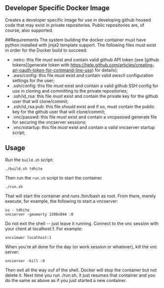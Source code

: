 Developer Specific Docker Image
-------------------------------
Creates a developer specific image for use in developing github housed code
that may exist in private repositories. Public repositories are, of course,
also supported.

##Requirements
The system building the docker container must have python installed with jinja2
template support. The following files must exist in order for the Docker build
to succeed:

* .netrc: this file *must* exist and contain valid github API token (see [github tokens](generate token with https://help.github.com/articles/creating-an-oauth-token-for-command-line-use) for details);
* .aws/config: this file *must* exist and contain valid *awscli* configuration settings for the user;
* .ssh/config: this file *must* exist and contain a valid github SSH config for use in cloning and committing to the private repositories;
* .ssh/id_rsa: this file *must* exist and contain the private key for the github user that will clone/commit;
* .ssh/id_rsa.pub: this file *should* exist and if so, must contain the public key for the github user that will clone/commit;
* .vnc/passwd: this file *must* exist and contain a vncpasswd generate file for securing the vncserver sessions;
* .vnc/xstartup: this file *must* exist and contain a valid vncserver startup script;

## Usage
Run the `build.sh` script:

    ./build.sh tdhite

Then run the `run.sh` script to start the container.

    ./run.sh

That will start the container and runs /bin/bash as root. From there, merely execute, for example, the following to start a vncserver:

    su - tdhite
    vncserver -geomerty 1500x844 :0

Do not exit the shell -- just leave it running. Connect to the vnc session with your client at localhost:1. For example:

    vncviewer localhost:1

When you're all done for the day (or work session or whatever), kill the vnc
server:

    vncserver -kill :0

Then exit all the way ouf of the shell. Docker will stop the container but not
delete it. Next time you run ./run.sh, it just resumes that container and
you do the same as above as if you just started a new container.
